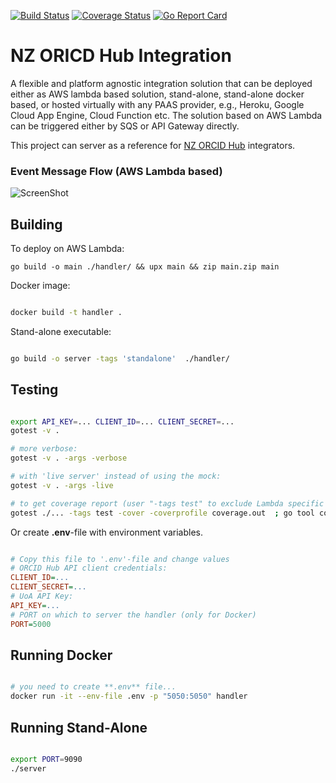 [![Build Status](https://travis-ci.org/university-of-auckland/ORCID-Hub-Integration.svg?branch=master)](https://travis-ci.org/university-of-auckland/ORCID-Hub-Integration)
[![Coverage Status](https://coveralls.io/repos/github/university-of-auckland/ORCID-Hub-Integration/badge.svg?branch=master)](https://coveralls.io/github/university-of-auckland/ORCID-Hub-Integration?branch=master)
[![Go Report Card](https://goreportcard.com/badge/github.com/university-of-auckland/ORCID-Hub-Integration)](https://goreportcard.com/report/github.com/university-of-auckland/ORCID-Hub-Integration)

# NZ ORICD Hub Integration

A flexible and platform agnostic integration solution that can be deployed either as AWS lambda based solution, stand-alone, stand-alone docker based, or hosted virtually with any PAAS provider, e.g., Heroku, Google Cloud App Engine, Cloud Function etc. The solution based on AWS Lambda can be triggered either by SQS or API Gateway directly.

This project can server as a reference for [NZ ORCID Hub](https://github.com/Royal-Society-of-New-Zealand/NZ-ORCID-Hub) integrators.

### Event Message Flow (AWS Lambda based)

![ScreenShot](https://wiki.auckland.ac.nz/rest/gliffy/1.0/embeddedDiagrams/223c4818-415f-4cd2-971d-951f0728ff53.png "Message Flow")

## Building

To deploy on AWS Lambda:

```
go build -o main ./handler/ && upx main && zip main.zip main
```

Docker image:

```sh 

docker build -t handler . 

```

Stand-alone executable:

```sh 

go build -o server -tags 'standalone'  ./handler/

```

## Testing

```sh

export API_KEY=... CLIENT_ID=... CLIENT_SECRET=...
gotest -v .

# more verbose:
gotest -v . -args -verbose

# with 'live server' instead of using the mock:
gotest -v . -args -live

# to get coverage report (user "-tags test" to exclude Lambda specific bits from the coverage):
gotest ./... -tags test -cover -coverprofile coverage.out  ; go tool cover -html=coverage.out -o coverage.html

```

Or create **.env**-file with environment variables.

```ini

# Copy this file to '.env'-file and change values
# ORCID Hub API client credentials:
CLIENT_ID=...
CLIENT_SECRET=...
# UoA API Key:
API_KEY=...
# PORT on which to server the handler (only for Docker)
PORT=5000

```

## Running Docker

```sh 

# you need to create **.env** file...
docker run -it --env-file .env -p "5050:5050" handler

```

## Running Stand-Alone

```sh 

export PORT=9090
./server

```
